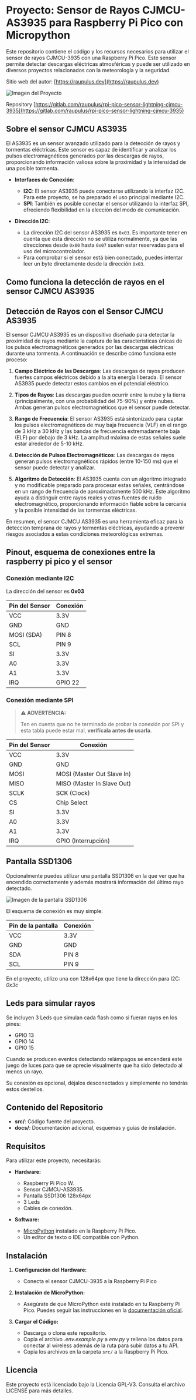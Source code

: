 # Proyecto: Sensor de Rayos CJMCU-AS3935 para Raspberry Pi Pico con Micropython

Este repositorio contiene el código y los recursos necesarios para utilizar el sensor de rayos CJMCU-3935 con una Raspberry Pi Pico. Este sensor permite detectar descargas eléctricas atmosféricas y puede ser utilizado en diversos proyectos relacionados con la meteorología y la seguridad.

Sitio web del autor: [https://raupulus.dev](https://raupulus.dev)

![Imagen del Proyecto](docs/images/img1.jpg "Imagen del Sensor de Rayos CJMCU-AS3935 para Raspberry Pi Pico con Micropython")

Repository [https://gitlab.com/raupulus/rpi-pico-sensor-lightning-cjmcu-3935](https://gitlab.com/raupulus/rpi-pico-sensor-lightning-cjmcu-3935)

## Sobre el sensor CJMCU AS3935

El AS3935 es un sensor avanzado utilizado para la detección de rayos y tormentas eléctricas. Este sensor es capaz de identificar y analizar los pulsos electromagnéticos generados por las descargas de rayos, proporcionando información valiosa sobre la proximidad y la intensidad de una posible tormenta.

- **Interfaces de Conexión**:
  - **I2C**: El sensor AS3935 puede conectarse utilizando la interfaz I2C. Para este proyecto, se ha preparado el uso principal mediante I2C.
  - **SPI**: También es posible conectar el sensor utilizando la interfaz SPI, ofreciendo flexibilidad en la elección del modo de comunicación.

- **Dirección I2C**:
  - La dirección I2C del sensor AS3935 es `0x03`. Es importante tener en cuenta que esta dirección no se utiliza normalmente, ya que las direcciones desde `0x00` hasta `0x07` suelen estar reservadas para el uso del microcontrolador.
  - Para comprobar si el sensor está bien conectado, puedes intentar leer un byte directamente desde la dirección `0x03`.

## Como funciona la detección de rayos en el sensor CJMCU AS3935

## Detección de Rayos con el Sensor CJMCU AS3935

El sensor CJMCU AS3935 es un dispositivo diseñado para detectar la proximidad de rayos mediante la captura de las características únicas de los pulsos electromagnéticos generados por las descargas eléctricas durante una tormenta. A continuación se describe cómo funciona este proceso:

1. **Campo Eléctrico de las Descargas**:
   Las descargas de rayos producen fuertes campos eléctricos debido a la alta energía liberada. El sensor AS3935 puede detectar estos cambios en el potencial eléctrico.

2. **Tipos de Rayos**:
   Las descargas pueden ocurrir entre la nube y la tierra (principalmente, con una probabilidad del 75-90%) y entre nubes. Ambas generan pulsos electromagnéticos que el sensor puede detectar.

3. **Rango de Frecuencia**:
   El sensor AS3935 está sintonizado para captar los pulsos electromagnéticos de muy baja frecuencia (VLF) en el rango de 3 kHz a 30 kHz y las bandas de frecuencia extremadamente baja (ELF) por debajo de 3 kHz. La amplitud máxima de estas señales suele estar alrededor de 5-10 kHz.

4. **Detección de Pulsos Electromagnéticos**:
   Las descargas de rayos generan pulsos electromagnéticos rápidos (entre 10-150 ms) que el sensor puede detectar y analizar.

5. **Algoritmo de Detección**:
   El AS3935 cuenta con un algoritmo integrado y no modificable preparado para procesar estas señales, centrándose en un rango de frecuencia de aproximadamente 500 kHz. Este algoritmo ayuda a distinguir entre rayos reales y otras fuentes de ruido electromagnético, proporcionando información fiable sobre la cercanía y la posible intensidad de las tormentas eléctricas.

En resumen, el sensor CJMCU AS3935 es una herramienta eficaz para la detección temprana de rayos y tormentas eléctricas, ayudando a prevenir riesgos asociados a estas condiciones meteorológicas extremas.

## Pinout, esquema de conexiones entre la raspberry pi pico y el sensor

### Conexión mediante I2C

La dirección del sensor es **0x03**

| Pin del Sensor | Conexión |
|----------------|----------|
| VCC            | 3.3V     |
| GND            | GND      |
| MOSI (SDA)     | PIN 8    |
| SCL            | PIN 9    |
| SI             | 3.3V     |
| A0             | 3.3V     |
| A1             | 3.3V     |
| IRQ            | GPIO 22  |

### Conexión mediante SPI

> **⚠️ ADVERTENCIA:**
> 
> Ten en cuenta que no he terminado de probar la conexión por SPI y esta tabla puede estar mal, **verifícala antes de usarla**.



| Pin del Sensor | Conexión           |
|----------------|--------------------|
| VCC            | 3.3V               |
| GND            | GND                |
| MOSI           | MOSI (Master Out Slave In) |
| MISO           | MISO (Master In Slave Out) |
| SCLK           | SCK (Clock)        |
| CS             | Chip Select        |
| SI             | 3.3V               |
| A0             | 3.3V               |
| A1             | 3.3V               |
| IRQ            | GPIO (Interrupción)|

## Pantalla SSD1306

Opcionalmente puedes utilizar una pantalla SSD1306 en la que ver que ha 
encendido correctamente y además mostrará información del último rayo detectado.

![Imagen de la pantalla SSD1306](docs/images/ssd1306.png "Imagen de la pantalla SSD1306")

El esquema de conexión es muy simple:

| Pin de la pantalla | Conexión |
|--------------------|----------|
| VCC                | 3.3V     |
| GND                | GND      |
| SDA                | PIN 8    |
| SCL                | PIN 9    |

En el proyecto, utilizo una con 128x64px que tiene la dirección para I2C: *0x3c*

## Leds para simular rayos

Se incluyen 3 Leds que simulan cada flash como si fueran rayos en los pines:

- GPIO 13
- GPIO 14
- GPIO 15

Cuando se producen eventos detectando relámpagos se encenderá este juego de
luces para que se aprecie visualmente que ha sido detectado al menos un rayo.

Su conexión es opcional, déjalos desconectados y simplemente no tendrás estos
destellos.

## Contenido del Repositorio

- **src/**: Código fuente del proyecto.
- **docs/**: Documentación adicional, esquemas y guías de instalación.

## Requisitos

Para utilizar este proyecto, necesitarás:

- **Hardware:**
  - Raspberry Pi Pico W.
  - Sensor CJMCU-AS3935.
  - Pantalla SSD1306 128x64px
  - 3 Leds
  - Cables de conexión.

- **Software:**
  - [MicroPython](https://micropython.org/download/rp2-pico/) instalado en la Raspberry Pi Pico.
  - Un editor de texto o IDE compatible con Python.

## Instalación

1. **Configuración del Hardware:**
   - Conecta el sensor CJMCU-3935 a la Raspberry Pi Pico

2. **Instalación de MicroPython:**
   - Asegúrate de que MicroPython esté instalado en tu Raspberry Pi Pico. Puedes seguir las instrucciones en la [documentación oficial](https://docs.micropython.org/en/latest/rp2/quickref.html).

3. **Cargar el Código:**
   - Descarga o clona este repositorio.
   - Copia el archivo *.env.example.py* a *env.py* y rellena los datos para 
     conectar al wireless además de la ruta para subir datos a tu API.
   - Copia los archivos en la carpeta `src/` a la Raspberry Pi Pico.


## Licencia

Este proyecto está licenciado bajo la Licencia GPL-V3. Consulta el archivo 
LICENSE para más detalles.